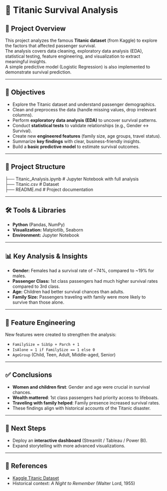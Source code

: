 # 🚢 Titanic Survival Analysis

## 📌 Project Overview
This project analyzes the famous **Titanic dataset** (from Kaggle) to explore the factors that affected passenger survival.  
The analysis covers data cleaning, exploratory data analysis (EDA), statistical testing, feature engineering, and visualization to extract meaningful insights.  
A simple predictive model (Logistic Regression) is also implemented to demonstrate survival prediction.  

---

## 🎯 Objectives
- Explore the Titanic dataset and understand passenger demographics.  
- Clean and preprocess the data (handle missing values, drop irrelevant columns).  
- Perform **exploratory data analysis (EDA)** to uncover survival patterns.  
- Conduct **statistical tests** to validate relationships (e.g., Gender ↔ Survival).  
- Create new **engineered features** (family size, age groups, travel status).  
- Summarize **key findings** with clear, business-friendly insights.  
- Build a **basic predictive model** to estimate survival outcomes.  

---

## 📂 Project Structure
├── Titanic_Analysis.ipynb # Jupyter Notebook with full analysis                                                                                                                                
├── Titanic.csv # Dataset                                                                                                                                                                       
├── README.md # Project documentation 

---

## 🛠️ Tools & Libraries
- **Python** (Pandas, NumPy)  
- **Visualization:** Matplotlib, Seaborn    
- **Environment:** Jupyter Notebook  

---

## 📊 Key Analysis & Insights
- **Gender:** Females had a survival rate of ~74%, compared to ~19% for males.  
- **Passenger Class:** 1st class passengers had much higher survival rates compared to 3rd class.  
- **Age:** Children had better survival chances than adults.  
- **Family Size:** Passengers traveling with family were more likely to survive than those alone.

---

## 🧩 Feature Engineering
New features were created to strengthen the analysis:  
- `FamilySize = SibSp + Parch + 1`  
- `IsAlone = 1 if FamilySize == 1 else 0`  
- `AgeGroup` (Child, Teen, Adult, Middle-aged, Senior)  

---


## ✅ Conclusions
- **Women and children first**: Gender and age were crucial in survival chances.  
- **Wealth mattered**: 1st class passengers had priority access to lifeboats.  
- **Traveling with family helped**: Family presence increased survival rates.  
- These findings align with historical accounts of the Titanic disaster.  

---

## 🚀 Next Steps  
- Deploy an **interactive dashboard** (Streamlit / Tableau / Power BI).  
- Expand storytelling with more advanced visualizations.  

---

## 📎 References
- [Kaggle Titanic Dataset](https://www.kaggle.com/c/titanic)  
- Historical context: *A Night to Remember* (Walter Lord, 1955)  

